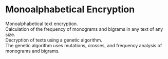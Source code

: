 # Monoalphabetical Encryption
Monoalphabetical text encryption.<br>
Calculation of the frequency of monograms and bigrams in any text of any size.<br>
Decryption of texts using a genetic algorithm.<br>
The genetic algorithm uses mutations, crosses, and frequency analysis of monograms and bigrams.<br>
